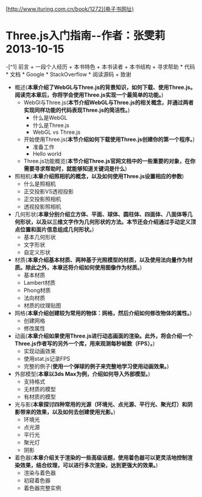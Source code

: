 [http://www.ituring.com.cn/book/1272](电子书网址)

# Three.js入门指南--作者：张雯莉 2013-10-15
-[^1] 前言
    + 一段个人经历
    + 本书特色
    + 本书读者
    + 本书结构
    + 寻求帮助
        * 代码
        * 文档
        * Google
        * StackOverflow
        * 阅读源码
    + 致谢
- 概述(**本章介绍了WebGL与Three.js的背景知识，如何下载、使用Three.js。阅读完本章后，你将学会使用Three.js实现一个最简单的功能。**)
    + WebGl与Three.js(**本节介绍WebGL与Three.js的相关概念，并通过两者实现同样功能的代码表现Three.js的简洁性。**)
        * 什么是WebGL
        * 什么是Three.js
        * WebGL vs Three.js
    + 开始使用Three.js(**本节介绍如何下载使用Three.js创建你的第一个程序。**)
        * 准备工作
        * Hello world
    + Three.js功能概览(**本节介绍Three.js官网文档中的一些重要的对象，在你需要寻求帮助时，就能够知道关键词是什么**)
- 照相机(**本章介绍照相机的概念，以及如何使用Three.js设置相应的参数**)
    + 什么是照相机
    + 正交投影VS透视投影
    + 正交投影照相机
    + 透视投影照相机
- 几何形状(**本章分别介绍立方体、平面、球体、圆柱体、四面体、八面体等几何形状，以及以三维文字作为几何形状的方法。本节还会介绍通过手动定义顶点位置和面片信息组成几何形状。**)
    + 基本几何形状
    + 文字形状
    + 自定义形状
- 材质(**本章介绍基本材质、两种基于光照模型的材质，以及使用法向量作为材质。除此之外，本章还将介绍如何使用图像作为材质。**)
    + 基本材质
    + Lambert材质
    + Phong材质
    + 法向材质
    + 材质的纹理贴图
- 网格(**本章介绍创建较为常用的物体：网格，然后介绍如何修改物体的属性。**)
    + 创建网格
    + 修改属性
- 动画(**本章介绍如果使用Three.js进行动态画面的渲染。此外，将会介绍一个Three.js作者写的另外一个库，用来观测每秒帧数（FPS）。**)
    + 实现动画效果
    + 使用stat.js记录FPS
    + 完整的例子(**使用一个弹球的例子来完整地学习使用动画效果。**)
- 外部模型(**本章以3ds Max为例，介绍如何导入外部模型。**)
    + 支持格式
    + 无材质的模型
    + 有材质的模型
- 光与影(**本章探讨四种常用的光源（环境光、点光源、平行光、聚光灯）和阴影带来的效果，以及如何去创建使用光影。**)
    + 环境光
    + 点光源
    + 平行光
    + 聚光灯
    + 阴影
- 着色器(**本章介绍关于渲染的一些高级话题，使用着色器可以更灵活地控制渲染效果，结合纹理，可以进行多次渲染，达到更强大的效果。**)
    + 渲染与着色器
    + 初窥着色器
    + 着色器完整实例
